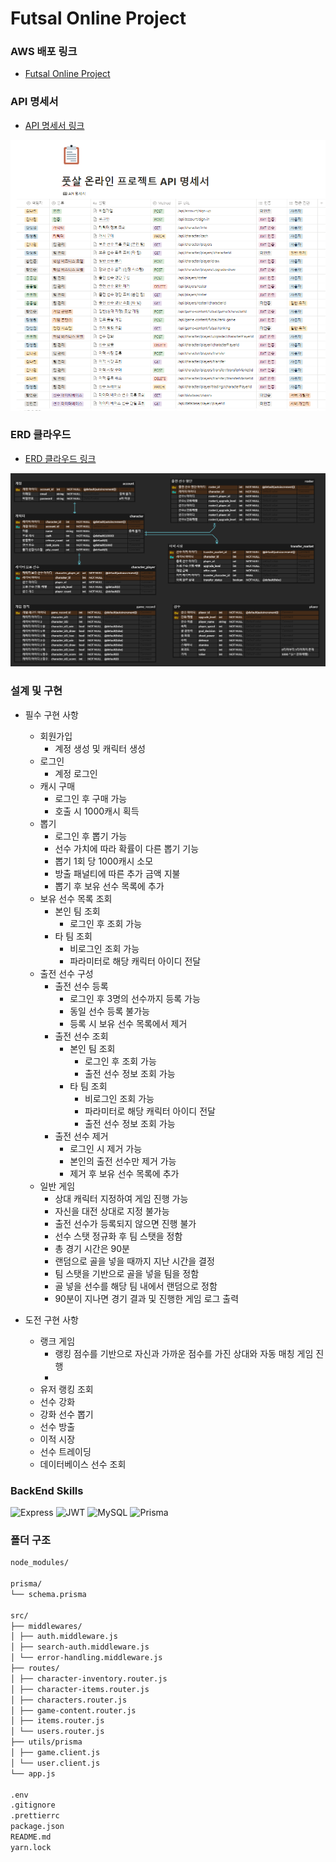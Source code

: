 # Futsal Online Project

### AWS 배포 링크
- [Futsal Online Project](http://eliotjang.shop:3000)

### API 명세서
- [API 명세서 링크](https://www.notion.so/eliotjang/API-60043ac2edea43e5b43105aac4f8a4f5)

![alt text](./assets/API-image.png)

### ERD 클라우드

- [ERD 클라우드 링크](https://www.erdcloud.com/d/ePThQxtKBRe8kzFfR)

![alt text](./assets/ERD-image.png)

### 설계 및 구현

- 필수 구현 사항
    - 회원가입
        - 계정 생성 및 캐릭터 생성
    - 로그인
        - 계정 로그인
    - 캐시 구매
        - 로그인 후 구매 가능
        - 호출 시 1000캐시 획득
    - 뽑기
        - 로그인 후 뽑기 가능
        - 선수 가치에 따라 확률이 다른 뽑기 기능
        - 뽑기 1회 당 1000캐시 소모
        - 방출 패널티에 따른 추가 금액 지불
        - 뽑기 후 보유 선수 목록에 추가
    - 보유 선수 목록 조회
        - 본인 팀 조회
            - 로그인 후 조회 가능
        - 타 팀 조회
            - 비로그인 조회 가능
            - 파라미터로 해당 캐릭터 아이디 전달
    - 출전 선수 구성
        - 출전 선수 등록
            - 로그인 후 3명의 선수까지 등록 가능
            - 동일 선수 등록 불가능
            - 등록 시 보유 선수 목록에서 제거
        - 출전 선수 조회
            - 본인 팀 조회
                - 로그인 후 조회 가능
                - 출전 선수 정보 조회 가능
            - 타 팀 조회
                - 비로그인 조회 가능
                - 파라미터로 해당 캐릭터 아이디 전달
                - 출전 선수 정보 조회 가능
        - 출전 선수 제거
            - 로그인 시 제거 가능
            - 본인의 출전 선수만 제거 가능
            - 제거 후 보유 선수 목록에 추가
    - 일반 게임
        - 상대 캐릭터 지정하여 게임 진행 가능
        - 자신을 대전 상대로 지정 불가능
        - 출전 선수가 등록되지 않으면 진행 불가
        - 선수 스탯 정규화 후 팀 스탯을 정함
        - 총 경기 시간은 90분
        - 랜덤으로 골을 넣을 때까지 지난 시간을 결정
        - 팀 스탯을 기반으로 골을 넣을 팀을 정함
        - 골 넣을 선수를 해당 팀 내에서 랜덤으로 정함
        - 90분이 지나면 경기 결과 및 진행한 게임 로그 출력

- 도전 구현 사항
    - 랭크 게임
        - 랭킹 점수를 기반으로 자신과 가까운 점수를 가진 상대와 자동 매칭 게임 진행
        - 
    - 유저 랭킹 조회
    - 선수 강화
    - 강화 선수 뽑기
    - 선수 방출
    - 이적 시장
    - 선수 트레이딩
    - 데이터베이스 선수 조회











### BackEnd Skills

![Express](https://img.shields.io/badge/Express-000000?style=for-the-badge&logo=express&logoColor=white)
![JWT](https://img.shields.io/badge/JWT-000000?style=for-the-badge&logo=JSON%20web%20tokens&logoColor=white)
![MySQL](https://img.shields.io/badge/MySQL-4479A1?style=for-the-badge&logo=mysql&logoColor=white)
![Prisma](https://img.shields.io/badge/Prisma-2D3748?style=for-the-badge&logo=prisma&logoColor=white)

### 폴더 구조

```markdown
node_modules/

prisma/
└── schema.prisma

src/
├── middlewares/
│ ├── auth.middleware.js
│ ├── search-auth.middleware.js
│ └── error-handling.middleware.js
├── routes/
│ ├── character-inventory.router.js
│ ├── character-items.router.js
│ ├── characters.router.js
│ ├── game-content.router.js
│ ├── items.router.js
│ └── users.router.js
├── utils/prisma
│ ├── game.client.js
│ └── user.client.js
└── app.js

.env
.gitignore
.prettierrc
package.json
README.md
yarn.lock
```
